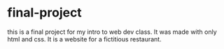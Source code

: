 # final-project

this is a final project for my intro to web dev class. It was made with only html and css. It is a website for a fictitious restaurant. 
